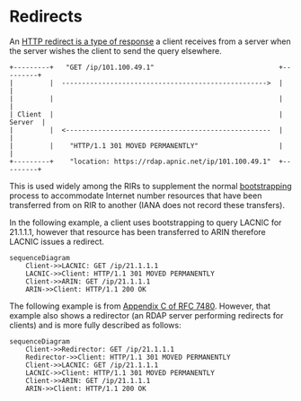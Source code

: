 # Redirects

An [HTTP redirect is a type of response](../protocol/response_types.md#redirects) a client receives from
a server when the server wishes the client to send the query elsewhere.

```svgbob
+---------+   "GET /ip/101.100.49.1"                               +---------+
|         |  --------------------------------------------------->  |         |
|         |                                                        |         |
| Client  |                                                        | Server  |
|         |  <---------------------------------------------------  |         |
|         |    "HTTP/1.1 301 MOVED PERMANENTLY"                    |         |
+---------+    "location: https://rdap.apnic.net/ip/101.100.49.1"  +---------+
```

This is used widely among the RIRs to supplement the normal [bootstrapping](iana.md) process
to accommodate Internet number resources that have been transferred from on RIR to another
(IANA does not record these transfers).

In the following example, a client uses bootstrapping to query LACNIC for 21.1.1.1, however
that resource has been transferred to ARIN therefore LACNIC issues a redirect.

```mermaid
sequenceDiagram
    Client->>LACNIC: GET /ip/21.1.1.1
    LACNIC->>Client: HTTP/1.1 301 MOVED PERMANENTLY 
    Client->>ARIN: GET /ip/21.1.1.1
    ARIN->>Client: HTTP/1.1 200 OK
```

The following example is from [Appendix C of RFC 7480](https://datatracker.ietf.org/doc/html/rfc7480#autoid-28).
However, that example also shows a redirector (an RDAP server performing redirects for clients) and is more
fully described as follows:

```mermaid
sequenceDiagram
    Client->>Redirector: GET /ip/21.1.1.1
    Redirector->>Client: HTTP/1.1 301 MOVED PERMANENTLY 
    Client->>LACNIC: GET /ip/21.1.1.1
    LACNIC->>Client: HTTP/1.1 301 MOVED PERMANENTLY 
    Client->>ARIN: GET /ip/21.1.1.1
    ARIN->>Client: HTTP/1.1 200 OK
```

